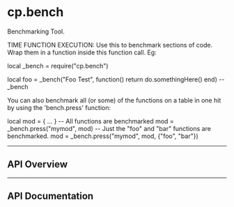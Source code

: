 # cp.bench

Benchmarking Tool.

TIME FUNCTION EXECUTION:
Use this to benchmark sections of code. Wrap them in a function inside this
function call. Eg:

local _bench = require("cp.bench")

local foo = _bench("Foo Test", function()
    return do.somethingHere()
end) --_bench

You can also benchmark all (or some) of the functions on a table in one hit
by using the 'bench.press' function:

local mod = { ... }
-- All functions are benchmarked
mod = _bench.press("mymod", mod)
-- Just the "foo" and "bar" functions are benchmarked.
mod = _bench.press("mymod", mod, {"foo", "bar"})

---

## API Overview

---

## API Documentation

